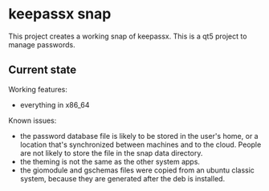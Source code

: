 # keepassx snap

This project creates a working snap of keepassx.
This is a qt5 project to manage passwords.

## Current state

Working features:
 - everything in x86_64

Known issues:
 - the password database file is likely to be stored in the user's home, or a
   location that's synchronized between machines and to the cloud. People are
   not likely to store the file in the snap data directory.
 - the theming is not the same as the other system apps.
 - the giomodule and gschemas files were copied from an ubuntu classic system,
   because they are generated after the deb is installed.
